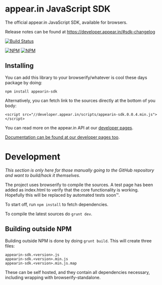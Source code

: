 # appear.in JavaScript SDK

The official appear.in JavaScript SDK, available for browsers.

Release notes can be found at https://developer.appear.in/#sdk-changelog

[![Build Status](https://secure.travis-ci.org/appearin/appearin-sdk.png)](http://travis-ci.org/appearin/appearin-sdk)

[![NPM](https://nodei.co/npm/appearin-sdk.png?stars&downloads&downloadRank)](https://nodei.co/npm/appearin-sdk/) [![NPM](https://nodei.co/npm-dl/appearin-sdk.png?months=6&height=3)](https://nodei.co/npm/appearin-sdk/)

## Installing

You can add this library to your browserify/whatever is cool these days package by doing:

`npm install appearin-sdk`

Alternatively, you can fetch link to the sources directly at the bottom of you body:

`<script src="//developer.appear.in/scripts/appearin-sdk.0.0.4.min.js"></script>`

You can read more on the appear.in API at our [developer pages](https://developer.appear.in).

[Documentation can be found at our developer pages too](https://developer.appear.in/#javascript-sdk-documentation).

# Development
*This section is only here for those manually going to the GitHub
repository and want to build/hack it themselves.*

The project uses browserify to compile the sources. A test page has been added
as index.html to verify that the core functionality is working. Hopefully this
will be replaced by automated tests soon™.

To start off, run `npm install` to fetch dependencies.

To compile the latest sources do `grunt dev`.

## Building outside NPM
Building outside NPM is done by doing `grunt build`. This will create three files:

````
appearin-sdk.<version>.js
appearin-sdk.<version>.min.js
appearin-sdk.<version>.min.js.map
````

These can be self hosted, and they contain all dependencies necessary,
including wrapping with browserify-standalone.

